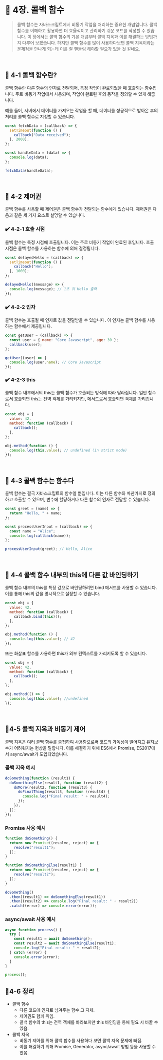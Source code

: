 # 🚀 4장. 콜백 함수

> 콜백 함수는 자바스크립트에서 비동기 작업을 처리하는 중요한 개념입니다. 콜백 함수를 이해하고 활용하면 더 효율적이고 관리하기 쉬운 코드를 작성할 수 있습니다. 이 장에서는 콜백 함수의 기본 개념부터 콜백 지옥과 이를 해결하는 방법까지 다루어 보겠습니다. 하지만 콜백 함수를 많이 사용하다보면 콜백 지옥이라는 문제점을 만나게 되는데 이를 잘 핸들링 해야할 필요가 있을 것 같네요.

<br>

## 📍 4-1 콜백 함수란?

콜백 함수란 다른 함수의 인자로 전달되어, 특정 작업이 완료되었을 때 호출되는 함수입니다. 주로 비동기 작업에서 사용되며, 작업이 완료된 후의 동작을 정의할 수 있게 해줍니다.

예를 들어, 서버에서 데이터를 가져오는 작업을 할 때, 데이터를 성공적으로 받아온 후의 처리를 콜백 함수로 지정할 수 있습니다.

```javascript
const fetchData = (callback) => {
  setTimeout(function () {
    callback("Data received");
  }, 2000);
};

const handleData = (data) => {
  console.log(data);
};

fetchData(handleData);
```

<br>

## 📍 4-2 제어권

콜백 함수를 사용할 때 제어권은 콜백 함수가 전달되는 함수에게 있습니다. 제어권은 다음과 같은 세 가지 요소로 설명할 수 있습니다.

### ✔️ 4-2-1 호출 시점

콜백 함수는 특정 시점에 호출됩니다. 이는 주로 비동기 작업이 완료된 후입니다. 호출 시점은 콜백 함수를 사용하는 함수에 의해 결정됩니다.

```javascript
const delayedHello = (callback) => {
  setTimeout(function () {
    callback("Hello");
  }, 1000);
};

delayedHello((message) => {
  console.log(message); // 1초 뒤 Hello 출력
});
```

### ✔️ 4-2-2 인자

콜백 함수는 호출될 때 인자로 값을 전달받을 수 있습니다. 이 인자는 콜백 함수를 사용하는 함수에서 제공됩니다.

```javascript
const getUser = (callback) => {
  const user = { name: "Core Javascript", age: 30 };
  callback(user);
};

getUser((user) => {
  console.log(user.name); // Core Javascript
});
```

### ✔️ 4-2-3 this

콜백 함수 내부에서의 this는 콜백 함수가 호출되는 방식에 따라 달라집니다. 일반 함수로서 호출되면 this는 전역 객체를 가리키지만, 메서드로서 호출되면 객체를 가리킵니다.

```javascript
const obj = {
  value: 42,
  method: function (callback) {
    callback();
  },
};

obj.method(function () {
  console.log(this.value); // undefined (in strict mode)
});
```

<br>

## 📍 4-3 콜백 함수는 함수다

콜백 함수는 결국 자바스크립트의 함수일 뿐입니다. 이는 다른 함수와 마찬가지로 정의하고 호출할 수 있으며, 변수에 할당하거나 다른 함수의 인자로 전달할 수 있습니다.

```javascript
const greet = (name) => {
  return "Hello, " + name;
};

const processUserInput = (callback) => {
  const name = "Alice";
  console.log(callback(name));
};

processUserInput(greet); // Hello, Alice
```

<br>

## 📍 4-4 콜백 함수 내부의 this에 다른 값 바인딩하기

콜백 함수 내부의 this를 특정 값으로 바인딩하려면 bind 메서드를 사용할 수 있습니다. 이를 통해 this의 값을 명시적으로 설정할 수 있습니다.

```javascript
const obj = {
  value: 42,
  method: function (callback) {
    callback.bind(this)();
  },
};

obj.method(function () {
  console.log(this.value); // 42
});
```

또는 화살표 함수를 사용하면 this가 외부 컨텍스트를 가리키도록 할 수 있습니다.

```javascript
const obj = {
  value: 42,
  method: function (callback) {
    callback();
  },
};

obj.method(() => {
  console.log(this.value); //undefined
});
```

<br>

## 📍4-5 콜백 지옥과 비동기 제어

콜백 지옥은 여러 콜백 함수를 중첩하여 사용함으로써 코드의 가독성이 떨어지고 유지보수가 어려워지는 현상을 말합니다. 이를 해결하기 위해 ES6에서 Promise, ES2017에서 async/await가 도입되었습니다.

### 콜백 지옥 예시

```javascript
doSomething(function (result1) {
  doSomethingElse(result1, function (result2) {
    doMore(result2, function (result3) {
      doFinalThing(result3, function (result4) {
        console.log("Final result: " + result4);
      });
    });
  });
});
```

### Promise 사용 예시

```javascript
function doSomething() {
  return new Promise((resolve, reject) => {
    resolve("result1");
  });
}

function doSomethingElse(result1) {
  return new Promise((resolve, reject) => {
    resolve("result2");
  });
}

doSomething()
  .then((result1) => doSomethingElse(result1))
  .then((result2) => console.log("Final result: " + result2))
  .catch((error) => console.error(error));
```

### async/await 사용 예시

```javascript
async function process() {
  try {
    const result1 = await doSomething();
    const result2 = await doSomethingElse(result1);
    console.log("Final result: " + result2);
  } catch (error) {
    console.error(error);
  }
}

process();
```

## 📍4-6 정리

- 콜백 함수
  - 다른 코드에 인자로 넘겨주는 함수 그 자체.
  - 제어권도 함께 위임.
  - 콜백 함수의 this는 전역 객체를 바라보지만 this 바인딩을 통해 필요 시 바꿀 수 있음.
- 콜백 지옥
  - 비동기 제어를 위해 콜백 함수를 사용하다 보면 콜백 지옥 문제에 빠짐.
  - 이를 해결하기 위해 Promise, Generator, async/await 방법 등을 사용할 수 있음.
